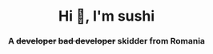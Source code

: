 <h1 align="center">Hi 👋, I'm sushi</h1>
<h3 align="center">A <s>developer</s> <s>bad developer</s> skidder from Romania</h3>
